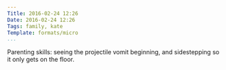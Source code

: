 ```yaml
---
Title: 2016-02-24 12:26
Date: 2016-02-24 12:26
Tags: family, kate
Template: formats/micro
...
```


Parenting skills: seeing the projectile vomit beginning, and
sidestepping so it only gets on the floor.

